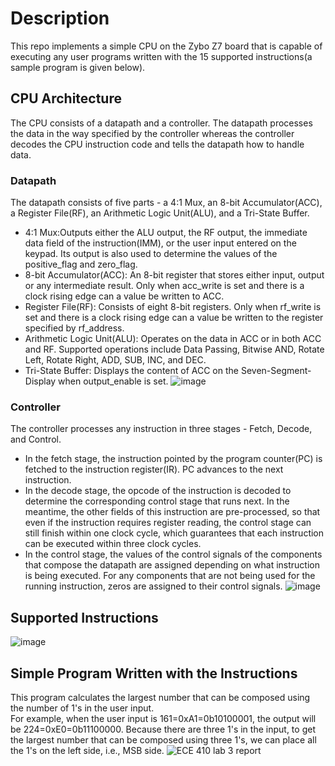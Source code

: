 # Description
This repo implements a simple CPU on the Zybo Z7 board that is capable of executing any user programs written with the 15 supported instructions\(a sample program is given below\).
## CPU Architecture
The CPU consists of a datapath and a controller. The datapath processes the data in the way specified by the controller whereas the controller decodes the CPU instruction code and tells the datapath how to handle data.
### Datapath
The datapath consists of five parts - a 4\:1 Mux, an 8-bit Accumulator\(ACC\), a Register File\(RF\), an Arithmetic Logic Unit\(ALU\), and a Tri-State Buffer.
- 4\:1 Mux\:Outputs either the ALU output, the RF output, the immediate data field of the instruction\(IMM\), or the user input entered on the keypad. Its output is also used to determine the values of the positive\_flag and zero_flag.
- 8-bit Accumulator\(ACC\)\: An 8-bit register that stores either input, output or any intermediate result. Only when acc\_write is set and there is a clock rising edge can a value be written to ACC.
- Register File\(RF\)\: Consists of eight 8-bit registers. Only when rf\_write is set and there is a clock rising edge can a value be written to the register specified by rf\_address.
- Arithmetic Logic Unit\(ALU\)\: Operates on the data in ACC or in both ACC and RF. Supported operations include Data Passing, Bitwise AND, Rotate Left, Rotate Right, ADD, SUB, INC, and DEC.
- Tri-State Buffer\: Displays the content of ACC on the Seven-Segment-Display when output\_enable is set.
![image](https://github.com/real-rookie/Simple-8-bit-CPU/assets/90580132/fc5bb864-ddf1-49bd-b221-f55b71dc4e8a)

### Controller
The controller processes any instruction in three stages - Fetch, Decode, and Control.
- In the fetch stage, the instruction pointed by the program counter\(PC\) is fetched to the instruction register\(IR\). PC advances to the next instruction.
- In the decode stage, the opcode of the instruction is decoded to determine the corresponding control stage that runs next. In the meantime, the other fields of this instruction are pre-processed, so that even if the instruction requires register reading, the control stage can still finish within one clock cycle, which guarantees that each instruction can be executed within three clock cycles.
- In the control stage, the values of the control signals of the components that compose the datapath are assigned depending on what instruction is being executed. For any components that are not being used for the running instruction, zeros are assigned to their control signals.
![image](https://github.com/real-rookie/Simple-8-bit-CPU/assets/90580132/fe835fe3-afeb-4532-93fb-d5e52ab8426e)

## Supported Instructions
![image](https://github.com/real-rookie/Simple-8-bit-CPU/assets/90580132/eb2838f8-ab02-4b50-8b4b-34ef0fe9f391)

## Simple Program Written with the Instructions
This program calculates the largest number that can be composed using the number of 1's in the user input.\
For example, when the user input is 161=0xA1=0b10100001, the output will be 224=0xE0=0b11100000. Because there are three 1's in the input, to get the largest number that can be composed using three 1's, we can place all the 1's on the left side, i.e., MSB side.
![ECE 410 lab 3 report](https://github.com/real-rookie/Simple-8-bit-CPU/assets/90580132/87118653-c003-4002-8327-d0ed6e305e78)
